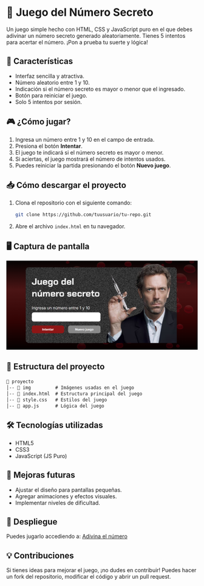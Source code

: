# 🎯 Juego del Número Secreto

Un juego simple hecho con HTML, CSS y JavaScript puro en el que debes adivinar un número secreto generado aleatoriamente. Tienes 5 intentos para acertar el número. ¡Pon a prueba tu suerte y lógica!

## 🚀 Características
- Interfaz sencilla y atractiva.
- Número aleatorio entre 1 y 10.
- Indicación si el número secreto es mayor o menor que el ingresado.
- Botón para reiniciar el juego.
- Solo 5 intentos por sesión.

## 🎮 ¿Cómo jugar?
1. Ingresa un número entre 1 y 10 en el campo de entrada.
2. Presiona el botón **Intentar**.
3. El juego te indicará si el número secreto es mayor o menor.
4. Si aciertas, el juego mostrará el número de intentos usados.
5. Puedes reiniciar la partida presionando el botón **Nuevo juego**.

## 📥 Cómo descargar el proyecto
1. Clona el repositorio con el siguiente comando:
   ```bash
   git clone https://github.com/tuusuario/tu-repo.git
   ```
2. Abre el archivo `index.html` en tu navegador.

## 🖥️ Captura de pantalla
![Captura de pantalla](img/screenshot.png)

## 📂 Estructura del proyecto
```
📁 proyecto
│-- 📁 img         # Imágenes usadas en el juego
│-- 📄 index.html  # Estructura principal del juego
│-- 📄 style.css   # Estilos del juego
│-- 📄 app.js      # Lógica del juego
```

## 🛠️ Tecnologías utilizadas
- HTML5
- CSS3
- JavaScript (JS Puro)

## 📌 Mejoras futuras
- Ajustar el diseño para pantallas pequeñas.
- Agregar animaciones y efectos visuales.
- Implementar niveles de dificultad.

## 🚀 Despliegue
Puedes jugarlo accediendo a: [Adivina el número](https://jhoncodev.github.io/juego-adivina-el-numero/)

## 💡 Contribuciones
Si tienes ideas para mejorar el juego, ¡no dudes en contribuir! Puedes hacer un fork del repositorio, modificar el código y abrir un pull request.
